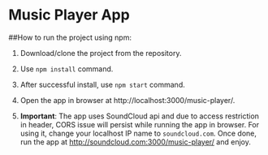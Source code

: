 # Music Player App

##How to run the project using npm:

1. Download/clone the project from the repository.

2. Use `npm install` command.

3. After successful install, use `npm start` command.

4. Open the app in browser at http://localhost:3000/music-player/.

5. **Important**: The app uses SoundCloud api and due to access restriction in header, CORS issue will persist while running the app in browser. For using it, change your localhost IP name to `soundcloud.com`. Once done, run the app at http://soundcloud.com:3000/music-player/ and enjoy.
